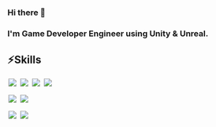 ### Hi there 👋
### I'm Game Developer Engineer using Unity & Unreal.

<!--
**LimHyun-ji/LimHyun-ji** is a ✨ _special_ ✨ repository because its `README.md` (this file) appears on your GitHub profile.

Here are some ideas to get you started:

- 🔭 I’m currently working on ...
- 🌱 I’m currently learning ...
- 👯 I’m looking to collaborate on ...
- 🤔 I’m looking for help with ...
- 💬 Ask me about ...
- 📫 How to reach me: ...
- 😄 Pronouns: ...
- ⚡ Fun fact: ...
-->
##   ⚡Skills

<img src = "https://img.shields.io/badge/-C++-00599C?style=flat-square&logo=c%2B%2B" style="height : auto; margin-left : 2px; margin-right : 2px;"/> <img src = "https://img.shields.io/badge/-C%23%20-239120?style=flat-square&logo=C%20Sharp" style="height : auto; margin-left : 2px; margin-right : 2px;"/> <img src="https://img.shields.io/badge/unity%20-%23000000.svg?&style=flat-square&logo=unity&logoColor=white" style="height : auto; margin-left : 2px; margin-right : 2px;"/> <img src="https://img.shields.io/badge/unreal%20engine%20-%23313131.svg?&style=flat-square&logo=unreal%20engine&logoColor=white" style="height : auto; margin-left : 2px; margin-right : 2px;"/>

<img src = "https://img.shields.io/badge/-Python-3776AB?style=flat-square&logo=Python" style="height : auto; margin-left : 2px; margin-right : 2px;"/> <img src = "https://img.shields.io/badge/-Java-F&DF1E?style=flat-square&logo=Java" style="height : auto; margin-left : 2px; margin-right : 2px;"/>

<img src = "https://img.shields.io/badge/-Illustrator-FF9A00?style=flat-square&logo=Adobeillustrator" style="height : auto; margin-left : 2px; margin-right : 2px;"/> <img src = "https://img.shields.io/badge/-Photoshop-31A8FF?style=flat-square&logo=AdobePhotoshop" style="height : auto; margin-left : 2px; margin-right : 2px;"/>
